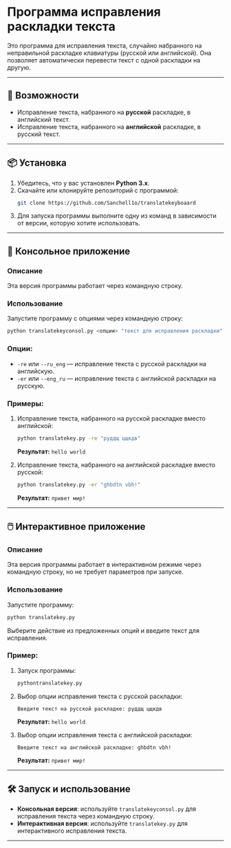 
# Программа исправления раскладки текста

Это программа для исправления текста, случайно набранного на неправильной раскладке клавиатуры (русской или английской). Она позволяет автоматически перевести текст с одной раскладки на другую.

---

## 🚀 Возможности

- Исправление текста, набранного на **русской** раскладке, в английский текст.
- Исправление текста, набранного на **английской** раскладке, в русский текст.

---

## 📦 Установка

1. Убедитесь, что у вас установлен **Python 3.x**.
2. Скачайте или клонируйте репозиторий с программой:
   ```bash
   git clone https://github.com/Sanchell1o/translatekeyboaard
   ```
3. Для запуска программы выполните одну из команд в зависимости от версии, которую хотите использовать.

---

## 🔧 Консольное приложение

### Описание

Эта версия программы работает через командную строку.

### Использование

Запустите программу с опциями через командную строку:
```bash
python translatekeyconsol.py <опции> "текст для исправления раскладки"
```

### Опции:

- `-re` или `--ru_eng` — исправление текста с русской раскладки на английскую.
- `-er` или `--eng_ru` — исправление текста с английской раскладки на русскую.

### Примеры:

1. Исправление текста, набранного на русской раскладке вместо английской:
   ```bash
   python translatekey.py -re "руддщ цщкдв"
   ```
   **Результат:** `hello world`

2. Исправление текста, набранного на английской раскладке вместо русской:
   ```bash
   python translatekey.py -er "ghbdtn vbh!"
   ```
   **Результат:** `привет мир!`

---

## 🖱️ Интерактивное приложение

### Описание

Эта версия программы работает в интерактивном режиме через командную строку, но не требует параметров при запуске.

### Использование

Запустите программу:
```bash
python translatekey.py
```

Выберите действие из предложенных опций и введите текст для исправления.

### Пример:

1. Запуск программы:
   ```bash
   pythontranslatekey.py
   ```

2. Выбор опции исправления текста с русской раскладки:
   ```plaintext
   Введите текст на русской раскладке: руддщ цщкдв
   ```
   **Результат:** `hello world`

3. Выбор опции исправления текста с английской раскладки:
   ```plaintext
   Введите текст на английской раскладке: ghbdtn vbh!
   ```
   **Результат:** `привет мир!`

---

## 🛠️ Запуск и использование

- **Консольная версия**: используйте `translatekeyconsol.py` для исправления текста через командную строку.
- **Интерактивная версия**: используйте `translatekey.py` для интерактивного исправления текста.

---

